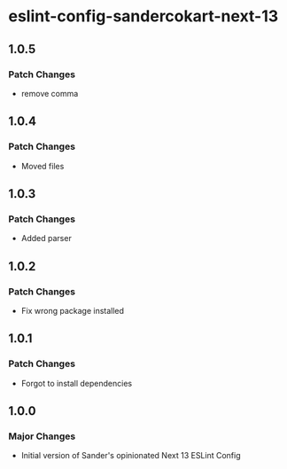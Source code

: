 # eslint-config-sandercokart-next-13

## 1.0.5

### Patch Changes

- remove comma

## 1.0.4

### Patch Changes

- Moved files

## 1.0.3

### Patch Changes

- Added parser

## 1.0.2

### Patch Changes

- Fix wrong package installed

## 1.0.1

### Patch Changes

- Forgot to install dependencies

## 1.0.0

### Major Changes

- Initial version of Sander's opinionated Next 13 ESLint Config
